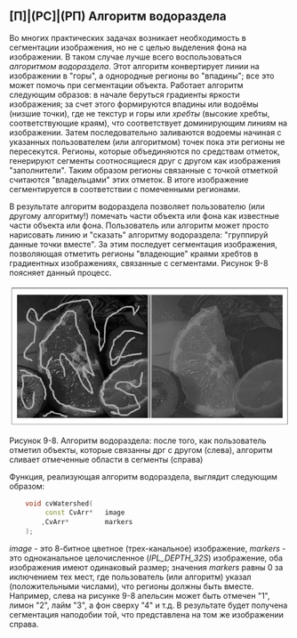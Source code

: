 ## [П]|(РС]|(РП) Алгоритм водораздела

Во многих практических задачах возникает необходимость в сегментации изображения, но не с целью выделения фона на изображении. В таком случае лучше всего воспользоваться *алгоритмом водораздела*. Этот алгоритм конвертирует линии на изображении в "горы", а однородные регионы во "впадины"; все это может помочь при сегментации объекта. Работает алгоритм следующим образов: в начале беруться градиенты яркости изображения; за счет этого формируются впадины или водоёмы (низшие точки), где не текстур и горы или *хребты* (высокие хребты, соответствующие краям), что соответствует доминирующим линиям на изображении. Затем последовательно заливаются водоемы начиная с указанных пользователем (или алгоритмом) точек пока эти регионы не пересекутся. Регионы, которые объединяются по средствам отметок, генерируют сегменты соотносящиеся друг с другом как изображения "заполнители". Таким образом регионы связанные с точкой отметкой считаются "владельцами" этих отметок. В итоге изображение сегментируется в соответствии с помеченными регионами.

В результате алгоритм водораздела позволяет пользователю (или другому алгоритму!) помечать части объекта или фона как известные части объекта или фона. Пользователь или алгоритм может просто нарисовать линию и "сказать" алгоритму водораздела: "группируй данные точки вместе". За этим последует сегментация изображения, позволяющая отметить регионы "владеющие" краями хребтов в градиентных изображениях, связанные с сегментами. Рисунок 9-8 поясняет данный процесс.

![Рисунок 9-8 не найден](Images/Pic_9_8.jpg)

Рисунок 9-8. Алгоритм водораздела: после того, как пользователь отметил объекты, которые связанны дрг с другом (слева), алгоритм сливает отмеченные области в сегменты (справа)

Функция, реализующая алгоритм водораздела, выглядит следующим образом:

```cpp
	void cvWatershed(
	     const CvArr* 	image
	    ,CvArr* 		markers
	);
```

*image* - это 8-битное цветное (трех-канальное) изображение, *markers* - это одноканальное целочисленное (*IPL_DEPTH_32S*) изображение, оба изображения имеют одинаковый размер; значения *markers* равны 0 за иключением тех мест, где пользователь (или алгоритм) указал (положительными числами), что регионы должны быть вместе. Например, слева на рисунке 9-8  апельсин может быть отмечен "1", лимон "2", лайм "3", а фон сверху "4" и т.д. В результате будет получена сегментация наподобии той, что представлена на том же изображении справа.